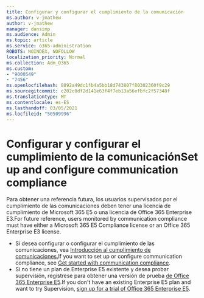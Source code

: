 ```yaml
---
title: Configurar y configurar el cumplimiento de la comunicación
ms.author: v-jmathew
author: v-jmathew
manager: dansimp
ms.audience: Admin
ms.topic: article
ms.service: o365-administration
ROBOTS: NOINDEX, NOFOLLOW
localization_priority: Normal
ms.collection: Adm_O365
ms.custom:
- "9000549"
- "7456"
ms.openlocfilehash: 8892a49dc1fb4a5bb18d743807f80302360f9c29
ms.sourcegitcommit: c202c0df2d141e63f4f7eb13a56efbfc2f57348f
ms.translationtype: MT
ms.contentlocale: es-ES
ms.lasthandoff: 03/05/2021
ms.locfileid: "50509996"
---
```

# <a name="set-up-and-configure-communication-compliance"></a><span data-ttu-id="81833-102">Configurar y configurar el cumplimiento de la comunicación</span><span class="sxs-lookup"><span data-stu-id="81833-102">Set up and configure communication compliance</span></span>

<span data-ttu-id="81833-103">Para obtener una referencia futura, los usuarios supervisados por el cumplimiento de las comunicaciones deben tener una licencia de cumplimiento de Microsoft 365 E5 o una licencia de Office 365 Enterprise E3.</span><span class="sxs-lookup"><span data-stu-id="81833-103">For future reference, users monitored by communication compliance must have either a Microsoft 365 E5 Compliance license or an Office 365 Enterprise E3 license.</span></span>

* <span data-ttu-id="81833-104">Si desea configurar o configurar el cumplimiento de las comunicaciones, vea [Introducción al cumplimiento de comunicaciones.](https://go.microsoft.com/fwlink/?linkid=2111549)</span><span class="sxs-lookup"><span data-stu-id="81833-104">If you want to set up or configure communication compliance, see [Get started with communication compliance](https://go.microsoft.com/fwlink/?linkid=2111549).</span></span>
* <span data-ttu-id="81833-105">Si no tiene un plan de Enterprise E5 existente y desea probar supervisión, regístrese para obtener una versión de prueba [de Office 365 Enterprise E5](https://go.microsoft.com/fwlink/p/?LinkID=698279).</span><span class="sxs-lookup"><span data-stu-id="81833-105">If you don't have an existing Enterprise E5 plan and want to try Supervision, [sign up for a trial of Office 365 Enterprise E5](https://go.microsoft.com/fwlink/p/?LinkID=698279).</span></span>

